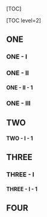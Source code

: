 [TOC]

[TOC level=2]

## ONE

### ONE - I

### ONE - II

#### ONE - II - 1

### ONE - III

## TWO

#### TWO - I - 1

## THREE

### THREE - I

#### THREE - I - 1

## FOUR
